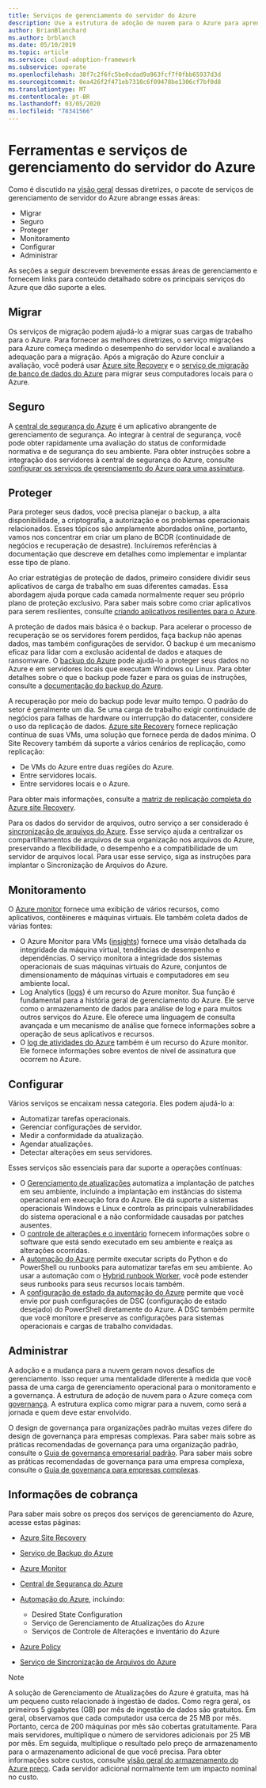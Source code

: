 ```yaml
---
title: Serviços de gerenciamento do servidor do Azure
description: Use a estrutura de adoção de nuvem para o Azure para aprender sobre áreas dentro do pacote de serviços de gerenciamento de servidor do Azure.
author: BrianBlanchard
ms.author: brblanch
ms.date: 05/10/2019
ms.topic: article
ms.service: cloud-adoption-framework
ms.subservice: operate
ms.openlocfilehash: 38f7c2f6fc5be0cdad9a963fcf7f0fbb65937d3d
ms.sourcegitcommit: 0ea426f2f471eb7310c6f09478be1306cf7bf0d8
ms.translationtype: MT
ms.contentlocale: pt-BR
ms.lasthandoff: 03/05/2020
ms.locfileid: "78341566"
---
```

# <a name="azure-server-management-tools-and-services"></a>Ferramentas e serviços de gerenciamento do servidor do Azure

Como é discutido na [visão geral](./index.md) dessas diretrizes, o pacote de serviços de gerenciamento de servidor do Azure abrange essas áreas:

- Migrar
- Seguro
- Proteger
- Monitoramento
- Configurar
- Administrar

As seções a seguir descrevem brevemente essas áreas de gerenciamento e fornecem links para conteúdo detalhado sobre os principais serviços do Azure que dão suporte a eles.

## <a name="migrate"></a>Migrar

Os serviços de migração podem ajudá-lo a migrar suas cargas de trabalho para o Azure. Para fornecer as melhores diretrizes, o serviço migrações para Azure começa medindo o desempenho do servidor local e avaliando a adequação para a migração. Após a migração do Azure concluir a avaliação, você poderá usar [Azure site Recovery](https://docs.microsoft.com/azure/site-recovery/site-recovery-overview) e o [serviço de migração de banco de dados do Azure](https://docs.microsoft.com/azure/dms/dms-overview) para migrar seus computadores locais para o Azure.

## <a name="secure"></a>Seguro

A [central de segurança do Azure](https://docs.microsoft.com/azure/security-center/security-center-intro) é um aplicativo abrangente de gerenciamento de segurança. Ao integrar à central de segurança, você pode obter rapidamente uma avaliação do status de conformidade normativa e de segurança do seu ambiente. Para obter instruções sobre a integração dos servidores à central de segurança do Azure, consulte [configurar os serviços de gerenciamento do Azure para uma assinatura](./onboard-at-scale.md#azure-security-center).

## <a name="protect"></a>Proteger

Para proteger seus dados, você precisa planejar o backup, a alta disponibilidade, a criptografia, a autorização e os problemas operacionais relacionados. Esses tópicos são amplamente abordados online, portanto, vamos nos concentrar em criar um plano de BCDR (continuidade de negócios e recuperação de desastre). Incluiremos referências à documentação que descreve em detalhes como implementar e implantar esse tipo de plano.

Ao criar estratégias de proteção de dados, primeiro considere dividir seus aplicativos de carga de trabalho em suas diferentes camadas. Essa abordagem ajuda porque cada camada normalmente requer seu próprio plano de proteção exclusivo. Para saber mais sobre como criar aplicativos para serem resilientes, consulte [criando aplicativos resilientes para o Azure](https://docs.microsoft.com/azure/architecture/resiliency).

A proteção de dados mais básica é o backup. Para acelerar o processo de recuperação se os servidores forem perdidos, faça backup não apenas dados, mas também configurações de servidor. O backup é um mecanismo eficaz para lidar com a exclusão acidental de dados e ataques de ransomware. O [backup do Azure](https://docs.microsoft.com/azure/backup) pode ajudá-lo a proteger seus dados no Azure e em servidores locais que executam Windows ou Linux. Para obter detalhes sobre o que o backup pode fazer e para os guias de instruções, consulte a [documentação do backup do Azure](https://docs.microsoft.com/azure/backup/backup-overview).

A recuperação por meio do backup pode levar muito tempo. O padrão do setor é geralmente um dia. Se uma carga de trabalho exigir continuidade de negócios para falhas de hardware ou interrupção do datacenter, considere o uso da replicação de dados. [Azure site Recovery](https://docs.microsoft.com/azure/site-recovery/site-recovery-overview) fornece replicação contínua de suas VMs, uma solução que fornece perda de dados mínima. O Site Recovery também dá suporte a vários cenários de replicação, como replicação:

- De VMs do Azure entre duas regiões do Azure.
- Entre servidores locais.
- Entre servidores locais e o Azure.

Para obter mais informações, consulte a [matriz de replicação completa do Azure site Recovery](https://docs.microsoft.com/azure/site-recovery/site-recovery-overview#what-can-i-replicate).

Para os dados do servidor de arquivos, outro serviço a ser considerado é [sincronização de arquivos do Azure](https://docs.microsoft.com/azure/storage/files/storage-sync-files-planning). Esse serviço ajuda a centralizar os compartilhamentos de arquivos de sua organização nos arquivos do Azure, preservando a flexibilidade, o desempenho e a compatibilidade de um servidor de arquivos local. Para usar esse serviço, siga as instruções para implantar o Sincronização de Arquivos do Azure.

## <a name="monitor"></a>Monitoramento

O [Azure monitor](https://docs.microsoft.com/azure/azure-monitor/overview) fornece uma exibição de vários recursos, como aplicativos, contêineres e máquinas virtuais. Ele também coleta dados de várias fontes:

- O Azure Monitor para VMs ([insights](https://docs.microsoft.com/azure/azure-monitor/insights/vminsights-overview)) fornece uma visão detalhada da integridade da máquina virtual, tendências de desempenho e dependências. O serviço monitora a integridade dos sistemas operacionais de suas máquinas virtuais do Azure, conjuntos de dimensionamento de máquinas virtuais e computadores em seu ambiente local.
- Log Analytics ([logs](https://docs.microsoft.com/azure/azure-monitor/platform/data-collection#logs)) é um recurso do Azure monitor. Sua função é fundamental para a história geral de gerenciamento do Azure. Ele serve como o armazenamento de dados para análise de log e para muitos outros serviços do Azure. Ele oferece uma linguagem de consulta avançada e um mecanismo de análise que fornece informações sobre a operação de seus aplicativos e recursos.
- O [log de atividades do Azure](https://docs.microsoft.com/azure/azure-monitor/platform/activity-logs-overview) também é um recurso do Azure monitor. Ele fornece informações sobre eventos de nível de assinatura que ocorrem no Azure.

## <a name="configure"></a>Configurar

Vários serviços se encaixam nessa categoria. Eles podem ajudá-lo a:

- Automatizar tarefas operacionais.
- Gerenciar configurações de servidor.
- Medir a conformidade da atualização.
- Agendar atualizações.
- Detectar alterações em seus servidores.

Esses serviços são essenciais para dar suporte a operações contínuas:

- O [Gerenciamento de atualizações](/azure/automation/automation-update-management) automatiza a implantação de patches em seu ambiente, incluindo a implantação em instâncias do sistema operacional em execução fora do Azure. Ele dá suporte a sistemas operacionais Windows e Linux e controla as principais vulnerabilidades do sistema operacional e a não conformidade causadas por patches ausentes.
- O [controle de alterações e o inventário](https://docs.microsoft.com/azure/automation/change-tracking) fornecem informações sobre o software que está sendo executado em seu ambiente e realça as alterações ocorridas.
- A [automação do Azure](https://docs.microsoft.com/azure/automation/automation-intro) permite executar scripts do Python e do PowerShell ou runbooks para automatizar tarefas em seu ambiente. Ao usar a automação com o [Hybrid runbook Worker](https://docs.microsoft.com/azure/automation/automation-hybrid-runbook-worker), você pode estender seus runbooks para seus recursos locais também.
- A [configuração de estado da automação do Azure](https://docs.microsoft.com/azure/automation/automation-dsc-overview) permite que você envie por push configurações de DSC (configuração de estado desejado) do PowerShell diretamente do Azure. A DSC também permite que você monitore e preserve as configurações para sistemas operacionais e cargas de trabalho convidadas.

## <a name="govern"></a>Administrar

A adoção e a mudança para a nuvem geram novos desafios de gerenciamento. Isso requer uma mentalidade diferente à medida que você passa de uma carga de gerenciamento operacional para o monitoramento e a governança. A estrutura de adoção de nuvem para o Azure começa com [governança](../../govern/index.md). A estrutura explica como migrar para a nuvem, como será a jornada e quem deve estar envolvido.

O design de governança para organizações padrão muitas vezes difere do design de governança para empresas complexas. Para saber mais sobre as práticas recomendadas de governança para uma organização padrão, consulte o [Guia de governança empresarial padrão](../../govern/guides/standard/index.md). Para saber mais sobre as práticas recomendadas de governança para uma empresa complexa, consulte o [Guia de governança para empresas complexas](../../govern/guides/complex/index.md).

## <a name="billing-information"></a>Informações de cobrança

Para saber mais sobre os preços dos serviços de gerenciamento do Azure, acesse estas páginas:

- [Azure Site Recovery](https://azure.microsoft.com/pricing/details/site-recovery)

- [Serviço de Backup do Azure](https://azure.microsoft.com/pricing/details/backup)

- [Azure Monitor](https://azure.microsoft.com/pricing/details/monitor)

- [Central de Segurança do Azure](https://azure.microsoft.com/pricing/details/security-center)

- [Automação do Azure](https://azure.microsoft.com/pricing/details/automation), incluindo:
  - Desired State Configuration
  - Serviço de Gerenciamento de Atualizações do Azure
  - Serviços de Controle de Alterações e inventário do Azure

- [Azure Policy](https://azure.microsoft.com/pricing/details/azure-policy)

- [Serviço de Sincronização de Arquivos do Azure](https://azure.microsoft.com/pricing/details/storage/blobs)

> [!NOTE]
> A solução de Gerenciamento de Atualizações do Azure é gratuita, mas há um pequeno custo relacionado à ingestão de dados. Como regra geral, os primeiros 5 gigabytes (GB) por mês de ingestão de dados são gratuitos. Em geral, observamos que cada computador usa cerca de 25 MB por mês. Portanto, cerca de 200 máquinas por mês são cobertas gratuitamente. Para mais servidores, multiplique o número de servidores adicionais por 25 MB por mês. Em seguida, multiplique o resultado pelo preço de armazenamento para o armazenamento adicional de que você precisa. Para obter informações sobre custos, consulte [visão geral do armazenamento do Azure preço](https://azure.microsoft.com/pricing/details/storage). Cada servidor adicional normalmente tem um impacto nominal no custo.
